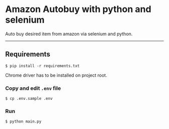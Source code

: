 # Amazon Autobuy with python and selenium

Auto buy desired item from amazon via selenium and python.

---

## Requirements

```
$ pip install -r requirements.txt

```

Chrome driver has to be installed on project root.

### Copy and edit `.env` file

```
$ cp .env.sample .env
```

### Run

```
$ python main.py
```